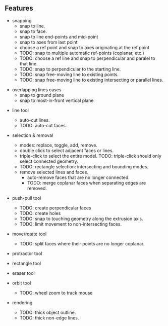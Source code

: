 
## Features

* snapping
	* snap to line.
	* snap to face.
	* snap to line end-points and mid-point
	* snap to axes from last point
	* choose a ref point and snap to axes originating at the ref point
	* TODO: snap to multiple automatic ref-points (coplanar, etc.)
	* TODO: choose a ref line and snap to perpendicular and paralel to that line.
	* TODO: snap to perpendicular to the starting line.
	* TODO: snap free-moving line to existing points.
	* TODO: snap free-moving line to existing intersecting or parallel lines.
- overlapping lines cases
	* snap to ground plane
	* snap to most-in-front vertical plane

* line tool
	* auto-cut lines.
	* TODO: auto-cut faces.

* selection & removal
	* modes: replace, toggle, add, remove.
	* double click to select adjacent faces or lines.
	* triple-click to select the entire model.
		TODO: triple-click should only select connected geometry.
	* TODO: rectangle selection: intersecting and bounding modes.
	* remove selected lines and faces.
		* auto-remove faces that are no longer connected.
		* TODO: merge coplanar faces when separating edges are removed.

* push-pull tool
	* TODO: create perpendicular faces
	* TODO: create holes
	* TODO: snap to touching geometry along the extrusion axis.
	* TODO: limit movement to non-intersecting faces.

* move/rotate tool
	* TODO: split faces where their points are no longer coplanar.

* protractor tool

* rectangle tool

* eraser tool

* orbit tool
	* TODO: wheel zoom to track mouse

* rendering
	* TODO: thick object outline.
	* TODO: thick non-edge lines.
